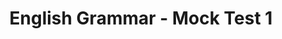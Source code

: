---
title: "English Grammar - Mock Test 1"
subject: "English"
topic: "General English - Best 10 Questions"
questions:
  - question: "What is the synonym of 'elated'?"
    options:
      - "Happy"
      - "Sad"
      - "Angry"
      - "Confused"
    answer: "Happy"

  - question: "Which of these sentences is in passive voice?"
    options:
      - "The dog chased the cat."
      - "The cat was chased by the dog."
      - "The cat chased the dog."
      - "The dog is chasing the cat."
    answer: "The cat was chased by the dog."

  - question: "What is the comparative form of 'good'?"
    options:
      - "Better"
      - "More good"
      - "Gooder"
      - "Goodest"
    answer: "Better"

  - question: "Identify the type of sentence: 'She sings beautifully.'"
    options:
      - "Declarative"
      - "Imperative"
      - "Exclamatory"
      - "Interrogative"
    answer: "Declarative"

  - question: "Choose the correct spelling:"
    options:
      - "Recieve"
      - "Receive"
      - "Recieive"
      - "Receeve"
    answer: "Receive"

  - question: "Which of the following is a preposition?"
    options:
      - "Quickly"
      - "Before"
      - "Beautiful"
      - "Happiness"
    answer: "Before"

  - question: "What part of speech is the word 'and'?"
    options:
      - "Noun"
      - "Verb"
      - "Adverb"
      - "Conjunction"
    answer: "Conjunction"

  - question: "What is the antonym of 'brave'?"
    options:
      - "Cowardly"
      - "Strong"
      - "Bold"
      - "Courageous"
    answer: "Cowardly"

  - question: "Fill in the blank: 'She _____ to the store yesterday.'"
    options:
      - "goes"
      - "going"
      - "went"
      - "gone"
    answer: "went"

  - question: "Which word is a pronoun?"
    options:
      - "Run"
      - "Him"
      - "Quickly"
      - "Green"
    answer: "Him"

---